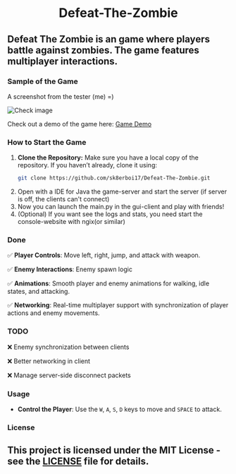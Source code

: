 <div align="center">


<h1> Defeat-The-Zombie </h1>
</div>

## Defeat The Zombie is an game where players battle against zombies. The game features multiplayer interactions.

### Sample of the Game
<p>A screenshot from the tester (me) =)</p>

![Check image](https://github.com/user-attachments/assets/aee2dcba-9d69-4cd4-91a3-62ddcaed8229)

Check out a demo of the game here: [Game Demo](https://youtu.be/o1mvx0d7RqU)


### How to Start the Game
1. **Clone the Repository:**
   Make sure you have a local copy of the repository. If you haven’t already, clone it using:
   ```bash
   git clone https://github.com/sk8erboi17/Defeat-The-Zombie.git
   ```
2. Open with a IDE for Java the game-server and start the server (if server is off, the clients can't connect)
3. Now you can launch the main.py in the gui-client and play with friends!
4. (Optional) If you want see the logs and stats, you need start the console-website with ngix(or similar)

### Done
<div align="left">
<p>✅ <strong>Player Controls</strong>: Move left, right, jump, and attack with  weapon.</p>
<p>✅ <strong>Enemy Interactions</strong>: Enemy spawn logic</p>
<p>✅ <strong>Animations</strong>: Smooth player and enemy animations for walking, idle states, and attacking.</p>
<p> ✅ <strong>Networking</strong>: Real-time multiplayer support with synchronization of player actions and enemy movements.</p>
</div>

### TODO
<p>❌ Enemy synchronization between clients</p>
<p>❌ Better networking in client</p>
<p>❌ Manage server-side disconnect packets</p>

### Usage
- **Control the Player**: Use the `W`, `A`, `S`, `D` keys to move and `SPACE` to attack.

### License
This project is licensed under the MIT License - see the [LICENSE](LICENSE) file for details.
---

